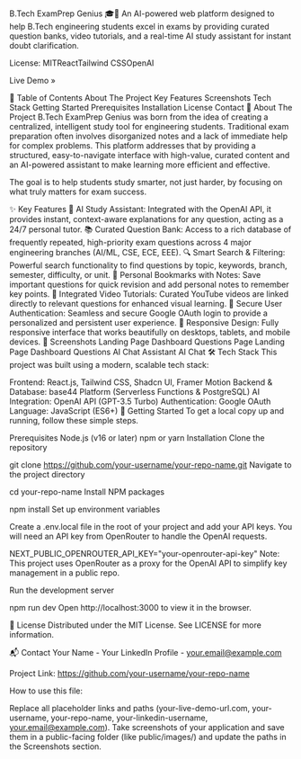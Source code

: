 B.Tech ExamPrep Genius 🎓🤖
An AI-powered web platform designed to help B.Tech engineering students excel in exams by providing curated question banks, video tutorials, and a real-time AI study assistant for instant doubt clarification.

License: MITReactTailwind CSSOpenAI

Live Demo »

📜 Table of Contents
About The Project
Key Features
Screenshots
Tech Stack
Getting Started
Prerequisites
Installation
License
Contact
📖 About The Project
B.Tech ExamPrep Genius was born from the idea of creating a centralized, intelligent study tool for engineering students. Traditional exam preparation often involves disorganized notes and a lack of immediate help for complex problems. This platform addresses that by providing a structured, easy-to-navigate interface with high-value, curated content and an AI-powered assistant to make learning more efficient and effective.

The goal is to help students study smarter, not just harder, by focusing on what truly matters for exam success.

✨ Key Features
🧠 AI Study Assistant: Integrated with the OpenAI API, it provides instant, context-aware explanations for any question, acting as a 24/7 personal tutor.
📚 Curated Question Bank: Access to a rich database of frequently repeated, high-priority exam questions across 4 major engineering branches (AI/ML, CSE, ECE, EEE).
🔍 Smart Search & Filtering: Powerful search functionality to find questions by topic, keywords, branch, semester, difficulty, or unit.
🔖 Personal Bookmarks with Notes: Save important questions for quick revision and add personal notes to remember key points.
🎥 Integrated Video Tutorials: Curated YouTube videos are linked directly to relevant questions for enhanced visual learning.
🔐 Secure User Authentication: Seamless and secure Google OAuth login to provide a personalized and persistent user experience.
📱 Responsive Design: Fully responsive interface that works beautifully on desktops, tablets, and mobile devices.
📸 Screenshots
Landing Page	Dashboard	Questions Page
Landing Page	Dashboard	Questions
AI Chat Assistant
AI Chat
🛠️ Tech Stack
This project was built using a modern, scalable tech stack:

Frontend: React.js, Tailwind CSS, Shadcn UI, Framer Motion
Backend & Database: base44 Platform (Serverless Functions & PostgreSQL)
AI Integration: OpenAI API (GPT-3.5 Turbo)
Authentication: Google OAuth
Language: JavaScript (ES6+)
🚀 Getting Started
To get a local copy up and running, follow these simple steps.

Prerequisites
Node.js (v16 or later)
npm or yarn
Installation
Clone the repository

git clone https://github.com/your-username/your-repo-name.git
Navigate to the project directory

cd your-repo-name
Install NPM packages

npm install
Set up environment variables

Create a .env.local file in the root of your project and add your API keys. You will need an API key from OpenRouter to handle the OpenAI requests.

NEXT_PUBLIC_OPENROUTER_API_KEY="your-openrouter-api-key"
Note: This project uses OpenRouter as a proxy for the OpenAI API to simplify key management in a public repo.

Run the development server

npm run dev
Open http://localhost:3000 to view it in the browser.

📄 License
Distributed under the MIT License. See LICENSE for more information.

📬 Contact
Your Name - Your LinkedIn Profile - your.email@example.com

Project Link: https://github.com/your-username/your-repo-name

How to use this file:

Replace all placeholder links and paths (your-live-demo-url.com, your-username, your-repo-name, your-linkedin-username, your.email@example.com).
Take screenshots of your application and save them in a public-facing folder (like public/images/) and update the paths in the Screenshots section.
